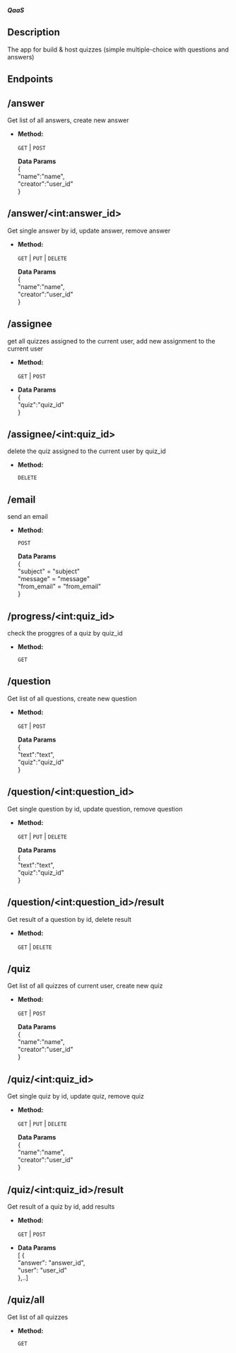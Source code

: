 ***QaaS***

**Description**
----
The app for build & host quizzes (simple multiple-choice with questions and answers)

**Endpoints**
----

**/answer**
----
  Get list of all answers, create new answer

* **Method:**

  `GET` | `POST`

   **Data Params**  
{  
"name":"name",  
"creator":"user_id"  
}

**/answer/\<int:answer_id\>** 
----
  Get single answer by id, update answer, remove answer

* **Method:**

  `GET` | `PUT` | `DELETE`

   **Data Params**  
{  
"name":"name",  
"creator":"user_id"  
}  

**/assignee**
----
  get all quizzes assigned to the current user, add new assignment to the current user

* **Method:**

  `GET` | `POST`

* **Data Params**  
{    
"quiz":"quiz_id"  
} 

**/assignee/\<int:quiz_id\>** 
----
  delete the quiz assigned to the current user by quiz_id

* **Method:**

  `DELETE` 

**/email**
----
  send an email

* **Method:**

  `POST`

   **Data Params**  
{  
"subject" = "subject"  
"message" = "message"  
"from_email" = "from_email"  
}

**/progress/\<int:quiz_id\>**
----
  check the proggres of a quiz by quiz_id

* **Method:**

  `GET`

**/question**
----
  Get list of all questions, create new question

* **Method:**

  `GET` | `POST`

   **Data Params**  
{  
"text":"text",  
"quiz":"quiz_id"  
}

**/question/\<int:question_id\>** 
----
  Get single question by id, update question, remove question

* **Method:**

  `GET` | `PUT` | `DELETE`

   **Data Params**  
{  
"text":"text",  
"quiz":"quiz_id"  
} 

**/question/\<int:question_id\>/result** 
----
  Get result of a question by id, delete result

* **Method:**

  `GET` | `DELETE`
  
**/quiz**
----
  Get list of all quizzes of current user, create new quiz

* **Method:**

  `GET` | `POST`

   **Data Params**  
{  
"name":"name",  
"creator":"user_id"  
}

**/quiz/\<int:quiz_id\>** 
----
  Get single quiz by id, update quiz, remove quiz

* **Method:**

  `GET` | `PUT` | `DELETE`

   **Data Params**  
{  
"name":"name",  
"creator":"user_id"  
}  

**/quiz/\<int:quiz_id\>/result** 
----
  Get result of a quiz by id, add results

* **Method:**

  `GET` | `POST`

* **Data Params**  
[
{  
"answer": "answer_id",  
"user": "user_id"  
},..]

**/quiz/all**
----
  Get list of all quizzes

* **Method:**

  `GET` 
